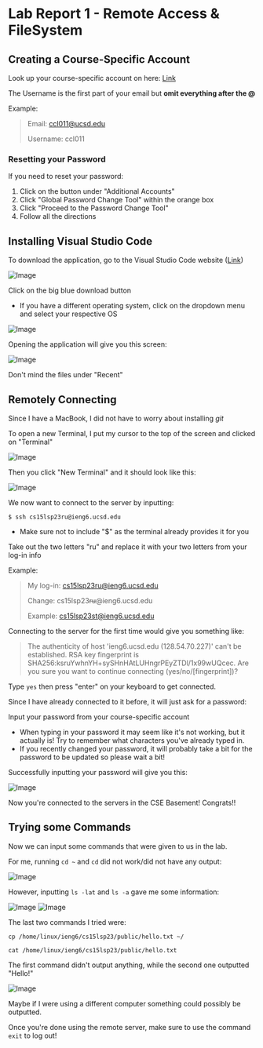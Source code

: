 # Lab Report 1 - Remote Access & FileSystem
## Creating a Course-Specific Account
Look up your course-specific account on here: 
[Link](https://sdacs.ucsd.edu/~icc/index.php)

The Username is the first part of your email but **omit everything after the @**

Example:
> Email: ccl011@ucsd.edu
> 
> Username: ccl011


### Resetting your Password
If you need to reset your password:
1. Click on the button under "Additional Accounts"
2. Click "Global Password Change Tool" within the orange box
3. Click "Proceed to the Password Change Tool"
4. Follow all the directions

## Installing Visual Studio Code
To download the application, go to the Visual Studio Code website ([Link](https://code.visualstudio.com/))

![Image](VSCode_Website.png)

Click on the big blue download button
* If you have a different operating system, click on the dropdown menu and select your respective OS

![Image]()

Opening the application will give you this screen:

![Image](VSCode_Open.png)

Don't mind the files under "Recent"

## Remotely Connecting
Since I have a MacBook, I did not have to worry about installing *git* 

To open a new Terminal, I put my cursor to the top of the screen and clicked on "Terminal"

![Image](VSCode_Terminal.png)

Then you click "New Terminal" and it should look like this:

![Image](VSCode_New_Terminal.png)

We now want to connect to the server by inputting:

`$ ssh cs15lsp23ru@ieng6.ucsd.edu`
* Make sure not to include "$" as the terminal already provides it for you

Take out the two letters "ru" and replace it with your two letters from your log-in info

Example:
> My log-in: cs15lsp23ru@ieng6.ucsd.edu
> 
> Change: cs15lsp23~~ru~~@ieng6.ucsd.edu
> 
> Example: cs15lsp23st@ieng6.ucsd.edu

Connecting to the server for the first time would give you something like:

> The authenticity of host 'ieng6.ucsd.edu (128.54.70.227)' can't be established.
> RSA key fingerprint is SHA256:ksruYwhnYH+sySHnHAtLUHngrPEyZTDl/1x99wUQcec.
> Are you sure you want to continue connecting (yes/no/[fingerprint])?

Type `yes` then press "enter" on your keyboard to get connected.

Since I have already connected to it before, it will just ask for a password:

Input your password from your course-specific account
* When typing in your password it may seem like it's not working, but it actually is! Try to remember what characters you've already typed in.
* If you recently changed your password, it will probably take a bit for the password to be updated so please wait a bit!

Successfully inputting your password will give you this:

![Image](Server_In.png)

Now you're connected to the servers in the CSE Basement! Congrats!!

## Trying some Commands
Now we can input some commands that were given to us in the lab.

For me, running `cd ~` and `cd` did not work/did not have any output:

![Image](CD_Commands.png)

However, inputting `ls -lat` and `ls -a` gave me some information:

![Image](ls_command.png)
![Image](ls-a_command.png)

The last two commands I tried were:

`cp /home/linux/ieng6/cs15lsp23/public/hello.txt ~/`

`cat /home/linux/ieng6/cs15lsp23/public/hello.txt`

The first command didn't output anything, while the second one outputted "Hello!"

![Image](cp_cat_command.png)

Maybe if I were using a different computer something could possibly be outputted.

Once you're done using the remote server, make sure to use the command `exit` to log out!
